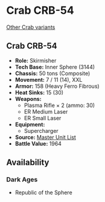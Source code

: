 # Crab CRB-54 

[Other Crab variants](../crab.md) 

## Crab CRB-54 

- **Role:** Skirmisher 
- **Tech Base:** Inner Sphere (3144) 
- **Chassis:** 50 tons (Composite) 
- **Movement:** 7 / 11 (14), XXL 
- **Armor:** 158 (Heavy Ferro Fibrous) 
- **Heat Sinks:** 15 (30) 
- **Weapons:** 
  - Plasma Rifle × 2 (ammo: 30) 
  - ER Medium Laser 
  - ER Small Laser 
- **Equipment:** 
  - Supercharger 
- **Source:** [Master Unit List](http://masterunitlist.info/Unit/Details/7510/crab-crb-54) 
- **Battle Value:** 1964 

## Availability 

### Dark Ages 

- Republic of the Sphere 

